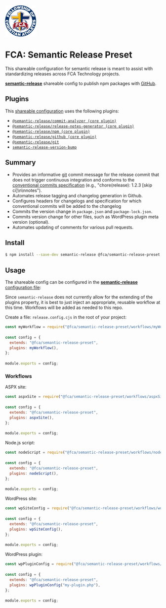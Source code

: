 ![FCA](public/images/fca-logo.png)

# FCA: Semantic Release Preset

This shareable configuration for semantic release is meant to assist with standardizing releases across FCA Technology projects.

[**semantic-release**](https://github.com/semantic-release/semantic-release) shareable config to publish npm packages with [GitHub](https://github.com).

## Plugins

This [shareable configuration](https://github.com/jedmao/semantic-release-npm-github-config/blob/master/.releaserc.json) uses the following plugins:

- [`@semantic-release/commit-analyzer (core plugin)`](https://github.com/semantic-release/commit-analyzer)
- [`@semantic-release/release-notes-generator (core plugin)`](https://github.com/semantic-release/release-notes-generator)
- [`@semantic-release/npm (core plugin)`](https://github.com/semantic-release/npm)
- [`@semantic-release/github (core plugin)`](https://github.com/semantic-release/github)
- [`@semantic-release/git`](https://github.com/semantic-release/git)
- [`semantic-release-version-bump`](https://github.com/Automattic/semantic-release-version-bump)

## Summary

- Provides an informative [git](https://github.com/semantic-release/git) commit message for the release commit that does not trigger continuous integration and conforms to the [conventional commits specification](https://www.conventionalcommits.org/) (e.g., "chore(release): 1.2.3 [skip ci]\n\nnotes").
- Automates release tagging and changelog generation in Github.
- Configures headers for changelogs and specification for which conventional commits will be added to the changelog
- Commits the version change in `package.json` and `package-lock.json`.
- Commits version change for other files, such as WordPress plugin meta version (optional).
- Automates updating of comments for various pull requests.

## Install

```bash
$ npm install --save-dev semantic-release @fca/semantic-release-preset
```

## Usage

The shareable config can be configured in the [**semantic-release** configuration file](https://github.com/semantic-release/semantic-release/blob/master/docs/usage/configuration.md#configuration):

Since `semantic-release` does not currently allow for the extending of the plugins property, it is best to just inject an appropriate, reusable workflow at this time. Workflows will be added as needed to this repo.

Create a file: `release.config.cjs` in the root of your project:

```cjs
const myWorkflow = require("@fca/semantic-release-preset/workflows/myWorkflow.cjs");

const config = {
  extends: "@fca/semantic-release-preset",
  plugins: myWorkflow(),
};

module.exports = config;
```

### Workflows

ASPX site:

```cjs
const aspxSite = require("@fca/semantic-release-preset/workflows/aspxSite.cjs");

const config = {
  extends: "@fca/semantic-release-preset",
  plugins: aspxSite(),
};

module.exports = config;
```

Node.js script:

```cjs
const nodeScript = require("@fca/semantic-release-preset/workflows/nodeScript.cjs");

const config = {
  extends: "@fca/semantic-release-preset",
  plugins: nodeScript(),
};

module.exports = config;
```

WordPress site:

```cjs
const wpSiteConfig = require("@fca/semantic-release-preset/workflows/wordpressSite.cjs");

const config = {
  extends: "@fca/semantic-release-preset",
  plugins: wpSiteConfig(),
};

module.exports = config;
```

WordPress plugin:

```cjs
const wpPluginConfig = require("@fca/semantic-release-preset/workflows/wordpressPlugin.cjs");

const config = {
  extends: "@fca/semantic-release-preset",
  plugins: wpPluginConfig("my-plugin.php"),
};

module.exports = config;
```
